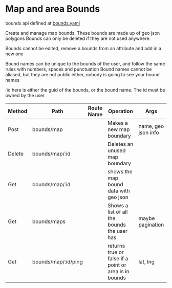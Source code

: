 # Map and area Bounds

bounds api defined at [bounds.yaml](../../../api-docs/bounds.yaml)

Create and manage map bounds. These bounds are made up of geo json polygons
Bounds can only be deleted if they are not used anywhere.

Bounds cannot be edited, remove a bounds from an attribute and add in a new one

Bound names can be unique to the bounds of the user, and follow the same rules with numbers, spaces and punctuation
Bound names cannot be aliased, but they are not public either, nobody is going to see your bound names

:id here is either the guid of the bounds, or the bound name. The id must be owned by the user 

| Method | Path                                    | Route Name | Operation                                                     | Args                |
|--------|-----------------------------------------|------------|---------------------------------------------------------------|---------------------|
| Post   | bounds/map                              |            | Makes a new map boundary                                      | name, geo json info |
| Delete | bounds/map/:id                          |            | Deletes an unused map boundary                                |                     |
| Get    | bounds/map/:id                          |            | shows the map bound data with geo json                        |                     |
| Get    | bounds/maps                             |            | Shows a list of all the bounds the user has                   | maybe pagination    |
| Get    | bounds/map/:id/ping                     |            | returns true or false if a point or area is in bounds         | lat, lng            |


